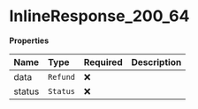 # InlineResponse_200_64

**Properties**

| Name   | Type     | Required | Description |
| :----- | :------- | :------- | :---------- |
| data   | `Refund` | ❌       |             |
| status | `Status` | ❌       |             |
